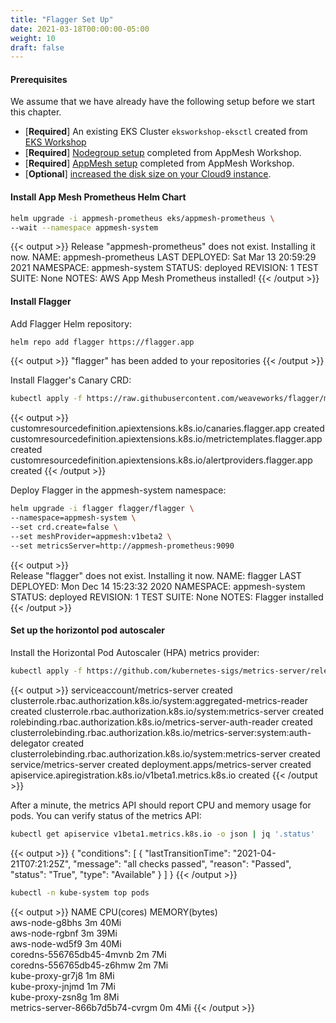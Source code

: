 ```yaml
---
title: "Flagger Set Up"
date: 2021-03-18T00:00:00-05:00
weight: 10
draft: false
---
```


#### Prerequisites

We assume that we have already have the following setup before we start this chapter.
  * [**Required**] An existing EKS Cluster `eksworkshop-eksctl` created from [EKS Workshop](/030_eksctl/launcheks/)
  * [**Required**] [Nodegroup setup](/advanced/330_servicemesh_using_appmesh/add_nodegroup_fargate/create_nodegroup/) completed from AppMesh Workshop.
  * [**Required**] [AppMesh setup](/advanced/330_servicemesh_using_appmesh/appmesh_installation/install_appmesh/) completed from AppMesh Workshop.
  * [**Optional**] [increased the disk size on your Cloud9 instance](020_prerequisites/workspace/#increase-the-disk-size-on-the-cloud9-instance).

#### Install App Mesh Prometheus Helm Chart

```bash
helm upgrade -i appmesh-prometheus eks/appmesh-prometheus \
--wait --namespace appmesh-system
```

{{< output >}}
Release "appmesh-prometheus" does not exist. Installing it now.
NAME: appmesh-prometheus
LAST DEPLOYED: Sat Mar 13 20:59:29 2021
NAMESPACE: appmesh-system
STATUS: deployed
REVISION: 1
TEST SUITE: None
NOTES:
AWS App Mesh Prometheus installed!
{{< /output >}}

 #### Install Flagger

Add Flagger Helm repository:

```bash
helm repo add flagger https://flagger.app
```

{{< output >}}
"flagger" has been added to your repositories
{{< /output >}}

Install Flagger's Canary CRD:

```bash
kubectl apply -f https://raw.githubusercontent.com/weaveworks/flagger/master/artifacts/flagger/crd.yaml
```
{{< output >}}
customresourcedefinition.apiextensions.k8s.io/canaries.flagger.app created
customresourcedefinition.apiextensions.k8s.io/metrictemplates.flagger.app created
customresourcedefinition.apiextensions.k8s.io/alertproviders.flagger.app created
{{< /output >}}

Deploy Flagger in the appmesh-system namespace:

```bash
helm upgrade -i flagger flagger/flagger \
--namespace=appmesh-system \
--set crd.create=false \
--set meshProvider=appmesh:v1beta2 \
--set metricsServer=http://appmesh-prometheus:9090
```
{{< output >}}    
Release "flagger" does not exist. Installing it now.
NAME: flagger
LAST DEPLOYED: Mon Dec 14 15:23:32 2020
NAMESPACE: appmesh-system
STATUS: deployed
REVISION: 1
TEST SUITE: None
NOTES:
Flagger installed
{{< /output >}}


#### Set up the horizontol pod autoscaler

Install the Horizontal Pod Autoscaler (HPA) metrics provider:
```bash
kubectl apply -f https://github.com/kubernetes-sigs/metrics-server/releases/download/v0.4.1/components.yaml
```

{{< output >}}
serviceaccount/metrics-server created
clusterrole.rbac.authorization.k8s.io/system:aggregated-metrics-reader created
clusterrole.rbac.authorization.k8s.io/system:metrics-server created
rolebinding.rbac.authorization.k8s.io/metrics-server-auth-reader created
clusterrolebinding.rbac.authorization.k8s.io/metrics-server:system:auth-delegator created
clusterrolebinding.rbac.authorization.k8s.io/system:metrics-server created
service/metrics-server created
deployment.apps/metrics-server created
apiservice.apiregistration.k8s.io/v1beta1.metrics.k8s.io created
{{< /output >}}

After a minute, the metrics API should report CPU and memory usage for pods. You can verify status of the metrics API:
```bash
kubectl get apiservice v1beta1.metrics.k8s.io -o json | jq '.status'

```
{{< output >}}
{
  "conditions": [
    {
      "lastTransitionTime": "2021-04-21T07:21:25Z",
      "message": "all checks passed",
      "reason": "Passed",
      "status": "True",
      "type": "Available"
    }
  ]
}
{{< /output >}}

```bash
kubectl -n kube-system top pods
```
{{< output >}}
NAME                              CPU(cores)   MEMORY(bytes)   
aws-node-g8bhs                    3m           40Mi            
aws-node-rgbnf                    3m           39Mi            
aws-node-wd5f9                    3m           40Mi            
coredns-556765db45-4mvnb          2m           7Mi             
coredns-556765db45-z6hmw          2m           7Mi             
kube-proxy-gr7j8                  1m           8Mi             
kube-proxy-jnjmd                  1m           7Mi             
kube-proxy-zsn8g                  1m           8Mi             
metrics-server-866b7d5b74-cvrgm   0m           4Mi 
{{< /output >}}
